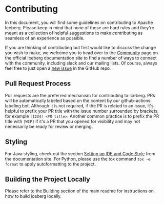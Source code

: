 # Contributing

In this document, you will find some guidelines on contributing to Apache Iceberg. Please keep in mind that none of these are hard rules and they're meant as a collection of helpful suggestions to make contributing as seamless of an experience as possible.

If you are thinking of contributing but first would like to discuss the change you wish to make, we welcome you to head over to the [Community](https://iceberg.apache.org/community/) page on the official Iceberg documentation site to find a number of ways to connect with the community, including slack and our mailing lists. Of course, always feel free to just open a [new issue](https://github.com/apache/iceberg/issues/new) in the GitHub repo.

## Pull Request Process

Pull requests are the preferred mechanism for contributing to Iceberg. PRs will be automatically labeled based on the content by our github-actions labeling bot. Although it is not required, if the PR is related to an issue, it's helpful to prefix your PR title with the issue number surrounded by brackets, for example `[1234] <PR title>`. Another common practice is to prefix the PR title with `[WIP]` if it's a PR that you opened for visibility and may not necessarily be ready for review or merging.

## Styling

For Java styling, check out the section [Setting up IDE and Code Style](https://iceberg.apache.org/community/#setting-up-ide-and-code-style) from the documentation site. For Python, please use the tox command `tox -e format` to apply autoformatting to the project.

## Building the Project Locally

Please refer to the [Building](https://github.com/apache/iceberg#building) section of the main readme for instructions on how to build iceberg locally.
